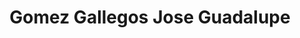 ---
title: "Gomez Gallegos Jose Guadalupe"
url: /aguascalientes/gomez-gallegos-jose-guadalupe/
shop: Supermarkt
---